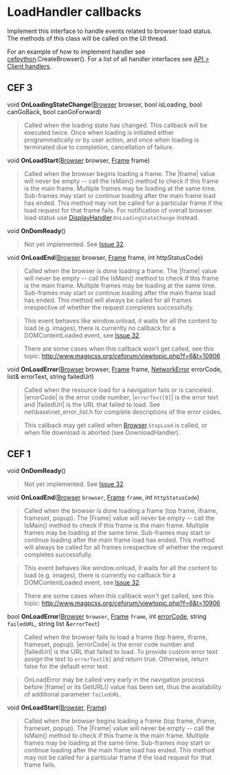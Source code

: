 # LoadHandler callbacks #

Implement this interface to handle events related to browser load status. The methods of this class will be called on the UI thread.

For an example of how to implement handler see [cefpython](cefpython.md).CreateBrowser(). For a list of all handler interfaces see [API > Client handlers](API#Client_handlers.md).

## CEF 3 ##

void **OnLoadingStateChange**([Browser](Browser.md) browser, bool isLoading, bool canGoBack, bool canGoForward)

> Called when the loading state has changed. This callback will be executed
> twice. Once when loading is initiated either programmatically or by user
> action, and once when loading is terminated due to completion, cancellation
> of failure.

void **OnLoadStart**([Browser](Browser.md) browser, [Frame](Frame.md) frame)

> Called when the browser begins loading a frame. The |frame| value will
> never be empty -- call the IsMain() method to check if this frame is the
> main frame. Multiple frames may be loading at the same time. Sub-frames may
> start or continue loading after the main frame load has ended. This method
> may not be called for a particular frame if the load request for that frame
> fails. For notification of overall browser load status use
> [DisplayHandler](DisplayHandler.md).`OnLoadingStateChange` instead.

void **OnDomReady**()

> Not yet implemented. See [Issue 32](https://code.google.com/p/cefpython/issues/detail?id=32).

void **OnLoadEnd**([Browser](Browser.md) browser, [Frame](Frame.md) frame, int httpStatusCode)

> Called when the browser is done loading a frame. The |frame| value will
> never be empty -- call the IsMain() method to check if this frame is the
> main frame. Multiple frames may be loading at the same time. Sub-frames may
> start or continue loading after the main frame load has ended. This method
> will always be called for all frames irrespective of whether the request
> completes successfully.

> This event behaves like window.onload, it waits for all the content to load (e.g. images), there is currently no callback for a DOMContentLoaded event, see [Issue 32](https://code.google.com/p/cefpython/issues/detail?id=32).

> There are some cases when this callback won't get called, see this topic: http://www.magpcss.org/ceforum/viewtopic.php?f=6&t=10906

void **OnLoadError**([Browser](Browser.md) browser, [Frame](Frame.md) frame, [NetworkError](NetworkError.md) errorCode, list& errorText, string failedUrl)

> Called when the resource load for a navigation fails or is canceled.
> |errorCode| is the error code number, |`errorText[0]`| is the error text and
> |failedUrl| is the URL that failed to load. See net\base\net\_error\_list.h
> for complete descriptions of the error codes.

> This callback may get called when [Browser](Browser.md).`StopLoad` is called, or when file download is aborted (see DownloadHandler).

## CEF 1 ##

void **OnDomReady**()

> Not yet implemented. See [Issue 32](https://code.google.com/p/cefpython/issues/detail?id=32).

void **OnLoadEnd**([Browser](Browser.md) `browser`, [Frame](Frame.md) `frame`, int `httpStatusCode`)

> Called when the browser is done loading a frame (top frame, iframe, frameset, popup). The |Frame| value will never be empty -- call the IsMain() method to check if this frame is the main frame. Multiple frames may be loading at the same time. Sub-frames may start or continue loading after the main frame load has ended. This method will always be called for all frames irrespective of whether the request completes successfully.

> This event behaves like window.onload, it waits for all the content to load (e.g. images), there is currently no callback for a DOMContentLoaded event, see [Issue 32](https://code.google.com/p/cefpython/issues/detail?id=32).

> There are some cases when this callback won't get called, see this topic: http://www.magpcss.org/ceforum/viewtopic.php?f=6&t=10906

bool **OnLoadError**([Browser](Browser.md) `browser`, [Frame](Frame.md) `frame`, int [errorCode](NetworkError.md), string `failedURL`, string list &`errorText`)

> Called when the browser fails to load a frame (top frame, iframe, frameset, popup). |errorCode| is the error code number and |failedUrl| is the URL that failed to load. To provide custom error text assign the text to `errorText[0]` and return true. Otherwise, return false for the default error text.

> OnLoadError may be called very early in the navigation process before |frame| or its GetURL() value has been set, thus the availability of additional parameter `failedURL`.

void **OnLoadStart**([Browser](Browser.md), [Frame](Frame.md))

> Called when the browser begins loading a frame (top frame, iframe, frameset, popup). The |Frame| value will never be empty -- call the IsMain() method to check if this frame is the main frame. Multiple frames may be loading at the same time. Sub-frames may start or continue loading after the main frame load has ended. This method may not be called for a particular frame if the load request for that frame fails.
